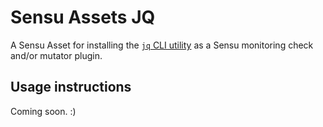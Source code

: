 # Sensu Assets JQ

A Sensu Asset for installing the [`jq` CLI utility][jq-docs] as a Sensu
monitoring check and/or mutator plugin.

[jq-docs]: https://stedolan.github.io/jq/manual/v1.6/

## Usage instructions

Coming soon. :)

